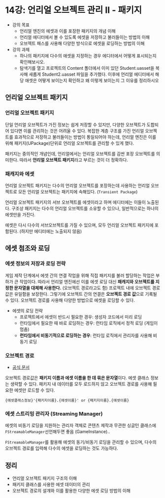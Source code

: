 # 14강: 언리얼 오브젝트 관리 II - 패키지

- 강의 목표
  - 언리얼 엔진의 에셋과 이를 포장한 패키지의 개념 이해
  - 언리얼 에디터에서 볼 수 있도록 에셋을 저장하고 불러들이는 방법의 이해
  - 오브젝트 패스를 사용해 다양한 방식으로 에셋을 로딩하는 방법의 이해
- 강의 과제
  - 하나의 패키지에 다수의 애셋을 지정하는 경우 에디터에서 어떻게 표시되는지 확인해보시오.
  - 탐색기를 열고 프로젝트의 Content 폴더에서 이미 있던 Student.uasset을 복사해 새롭게 Student2.uasset 파일을 추가했다. 이후에 언리얼 에디터에서 해당 애셋은 어떻게 보이는지 확인하고 왜 이렇게 보이는지 그 이유를 정리하시오

## 언리얼 오브젝트 패키지

### 언리얼 오브젝트 패키지

단일 언리얼 오브젝트가 가진 정보는 쉽게 저장할 수 있지만, 다양한 오브젝트가 도합되어 있다면 이를 관리하는 것은 어려울 수 있다. 복잡한 계층 구조를 가진 언리얼 오브젝트를 효과적으로 저장하고 불러들이는 방법이 통일되어야 하는데, 언리얼 엔진은 이를 위해 패키지(UPackage)단위로 언리얼 오브젝트를 관리할 수 있게 했다.

패키지는 중의적인 개념인데, 언리얼에서는 언리얼 오브젝트를 감싼 포장 오브젝트를 의미한다. 따라서 **언리얼 오브젝트 패키지**라고 부르는 것이 더 정확하다.

### 패캐지와 에셋

언리얼 오브젝트 패키지는 다수의 언리얼 오브젝트를 포장하는데 사용하는 언리얼 오브젝트로 모든 언리얼 오브젝트는 패키지에 속해있다. (`Transient Package`)

언리얼 오브젝트 패키지의 서브 오브젝트를 에셋이라고 하며 에디터에는 이들이 노출된다. 구조상 패키지는 다수의 언리얼 오브젝트를 소유할 수 있으나, 일반적으로는 하나의 에셋만을 가진다.

에셋은 다시 다수의 서브오브젝트를 가질 수 있으며, 모두 언리얼 오브젝트 패키지에 포함된다. (하지만 에디터에는 노출되지 않음)

## 에셋 첨조와 로딩

### 에셋 정보의 저장과 로딩 전략

게임 제작 단계에서 에셋 간의 연결 작업을 위해 직접 패키지를 불러 할당하는 작업은 부하가 큰 작업이다. 따라서 언리얼 엔진에선 이를 에셋 로딩 대신 **패캐지와 오브젝트를 지정한 문자열을 대체해 사용한다.** (오브젝트 경로라고도 함) 프로젝트 내에 오브젝트 경로 값은 유일함을 보장한다. 그렇기에 오브젝트 간의 연결은 **오브젝트 경로 값**으로 기록될 수 있다. 오브젝트 경로를 사용해 다양한 방법으로 에셋을 로딩할 수 있다.

- 에셋의 로딩 전략
  - 프로젝트에서 에셋이 반드시 필요한 경우: 생성자 코드에서 미리 로딩
  - 런타임에서 필요한 때 바로 로딩하는 경우: 런타임 로직에서 정적 로딩 (게임이 멈춤)
  - **런타임에서 비동기적으로 로딩하는 경우**: 런타임 로직에서 관리자를 사용해 비동기 로딩

### 오브젝트 경로

- [공식 문서](https://dev.epicgames.com/documentation/ko-kr/unreal-engine/referencing-assets-in-unreal-engine?application_version=5.3)

오브젝트 경로값은 **패키지 이름과 에셋 이름을 한 데 묶은 문자열**이다. 에셋 클래스 정보는 생략할 수 있다. 패키지 내 데이터를 모두 로드하지 않고 오브젝트 경로를 사용해 필요한 에셋만 로드할 수 있다.

`{에셋클래스정보}'{패키지이름}.{에셋이름}' or {패키지이름}.{에셋이름}`

### 에셋 스트리밍 관리자 (Streaming Manager)

에셋의 비동기 로딩을 지원하는 관리자 객체로 콘텐츠 제작과 무관한 싱글턴 클래스에 `FStreamableManager`선언해두면 좋음 (GameInstance)..

`FStreamableManager`를 활용해 에셋의 동기/비동기 로딩을 관리할 수 있으며, 다수의 오브젝트 경로를 입력해 다수의 에셋을 로딩하는 것도 가능하다.

## 정리

- 언리얼 오브젝트 패키지 구조의 이해
- 패키지 클래스를 사용한 에셋 데이터의 관리
- 오브젝트 경로의 설걔와 이를 활용한 다양한 에셋 로딩 방법의 이해
